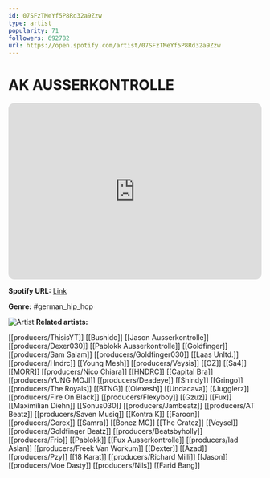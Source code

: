 ```yaml
---
id: 07SFzTMeYf5P8Rd32a9Zzw
type: artist
popularity: 71
followers: 692782
url: https://open.spotify.com/artist/07SFzTMeYf5P8Rd32a9Zzw
---
```

# AK AUSSERKONTROLLE

<iframe style="border-radius:12px" src="https://open.spotify.com/embed/artist/07SFzTMeYf5P8Rd32a9Zzw" width="100%" height="352" frameBorder="0" allowfullscreen="" allow="autoplay; clipboard-write; encrypted-media; fullscreen; picture-in-picture" loading="lazy"></iframe>

**Spotify URL:** [Link](https://open.spotify.com/artist/07SFzTMeYf5P8Rd32a9Zzw)

**Genre:**  #german_hip_hop

![Artist](https://i.scdn.co/image/ab6761610000e5eb60b18e13a0ad76729cd7b6a9)
**Related artists:**

[[producers/ThisisYT]]
[[Bushido]]
[[Jason Ausserkontrolle]]
[[producers/Dexer030]]
[[Pablokk Ausserkontrolle]]
[[Goldfinger]]
[[producers/Sam Salam]]
[[producers/Goldfinger030]]
[[Laas Unltd.]]
[[producers/Hndrc]]
[[Young Mesh]]
[[producers/Veysis]]
[[OZ]]
[[Sa4]]
[[MORR]]
[[producers/Nico Chiara]]
[[HNDRC]]
[[Capital Bra]]
[[producers/YUNG MOJI]]
[[producers/Deadeye]]
[[Shindy]]
[[Gringo]]
[[producers/The Royals]]
[[BTNG]]
[[Olexesh]]
[[Undacava]]
[[Jugglerz]]
[[producers/Fire On Black]]
[[producers/Flexyboy]]
[[Gzuz]]
[[Fux]]
[[Maximilian Diehn]]
[[Sonus030]]
[[producers/Jambeatz]]
[[producers/AT Beatz]]
[[producers/Saven Musiq]]
[[Kontra K]]
[[Faroon]]
[[producers/Gorex]]
[[Samra]]
[[Bonez MC]]
[[The Cratez]]
[[Veysel]]
[[producers/Goldfinger Beatz]]
[[producers/Beatsbyholly]]
[[producers/Frio]]
[[Pablokk]]
[[Fux Ausserkontrolle]]
[[producers/Iad Aslan]]
[[producers/Freek Van Workum]]
[[Dexter]]
[[Azad]]
[[producers/Pzy]]
[[18 Karat]]
[[producers/Richard Milli]]
[[Jason]]
[[producers/Moe Dasty]]
[[producers/Nils]]
[[Farid Bang]]
